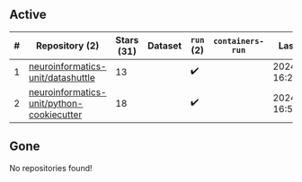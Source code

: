 ## Active
| # | Repository (2) | Stars (31) | Dataset | `run` (2) | `containers-run` | Last Modified |
| --- | --- | --- | --- | --- | --- | --- |
| 1 | [neuroinformatics-unit/datashuttle](https://github.com/neuroinformatics-unit/datashuttle) | 13 |  | :heavy_check_mark: |  | 2024-05-27 16:27:55+00:00 |
| 2 | [neuroinformatics-unit/python-cookiecutter](https://github.com/neuroinformatics-unit/python-cookiecutter) | 18 |  | :heavy_check_mark: |  | 2024-06-03 16:52:38+00:00 |

## Gone
No repositories found!
